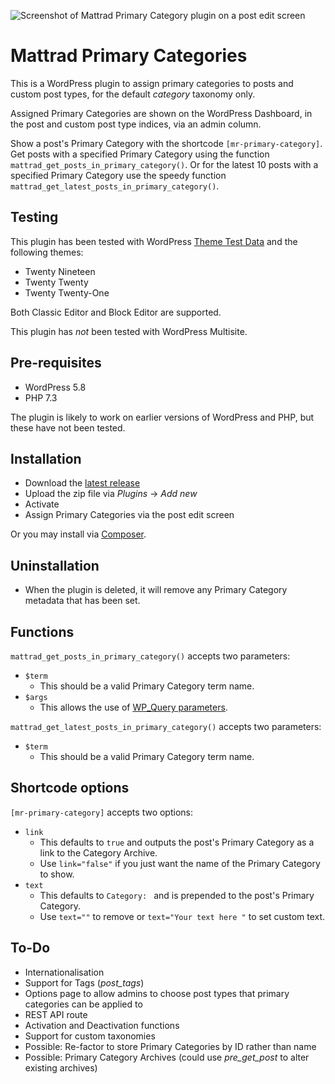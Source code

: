 ![Screenshot of Mattrad Primary Category plugin on a post edit screen](https://user-images.githubusercontent.com/2804540/130497404-17e4cc75-6a83-4c75-aa1f-a4a94e0ff907.png)

# Mattrad Primary Categories
This is a WordPress plugin to assign primary categories to posts and custom post types, for the default _category_ taxonomy only.

Assigned Primary Categories are shown on the WordPress Dashboard, in the post and custom post type indices, via an admin column.

Show a post's Primary Category with the shortcode `[mr-primary-category]`.
Get posts with a specified Primary Category using the function `mattrad_get_posts_in_primary_category()`.
Or for the latest 10 posts with a specified Primary Category use the speedy function `mattrad_get_latest_posts_in_primary_category()`.

## Testing

This plugin has been tested with WordPress [Theme Test Data](https://github.com/WPTT/theme-test-data) and the following themes:

* Twenty Nineteen
* Twenty Twenty
* Twenty Twenty-One

Both Classic Editor and Block Editor are supported.

This plugin has *not* been tested with WordPress Multisite.

## Pre-requisites

* WordPress 5.8
* PHP 7.3

The plugin is likely to work on earlier versions of WordPress and PHP, but these have not been tested.

## Installation

* Download the [latest release](https://github.com/mattradford/mattrad-primary-category/releases/)
* Upload the zip file via _Plugins_ -> _Add new_
* Activate
* Assign Primary Categories via the post edit screen

Or you may install via [Composer](https://getcomposer.org/).

## Uninstallation

* When the plugin is deleted, it will remove any Primary Category metadata that has been set.

## Functions

`mattrad_get_posts_in_primary_category()` accepts two parameters:

* `$term`
  * This should be a valid Primary Category term name.
* `$args`
  * This allows the use of [WP_Query parameters](https://developer.wordpress.org/reference/classes/wp_query/#parameters).

`mattrad_get_latest_posts_in_primary_category()` accepts two parameters:

* `$term`
  * This should be a valid Primary Category term name.

## Shortcode options

`[mr-primary-category]` accepts two options:

* `link`
  * This defaults to `true` and outputs the post's Primary Category as a link to the Category Archive.
  * Use `link="false"` if you just want the name of the Primary Category to show.
* `text`
  * This defaults to `Category: ` and is prepended to the post's Primary Category.
  * Use `text=""` to remove or `text="Your text here "` to set custom text.

## To-Do

* Internationalisation
* Support for Tags (_post_tags_)
* Options page to allow admins to choose post types that primary categories can be applied to
* REST API route
* Activation and Deactivation functions
* Support for custom taxonomies
* Possible: Re-factor to store Primary Categories by ID rather than name
* Possible: Primary Category Archives (could use _pre_get_post_ to alter existing archives)
